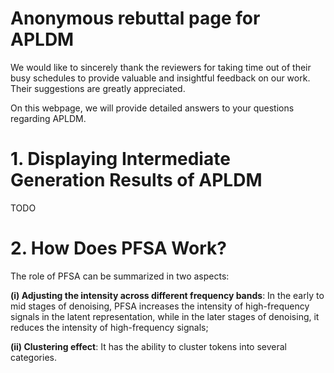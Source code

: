 # Anonymous rebuttal page for APLDM
We would like to sincerely thank the reviewers for taking time out of their busy schedules to provide valuable and insightful feedback on our work. Their suggestions are greatly appreciated.

On this webpage, we will provide detailed answers to your questions regarding APLDM.

# 1. Displaying Intermediate Generation Results of APLDM
TODO

# 2. How Does PFSA Work?
The role of PFSA can be summarized in two aspects:

**(i) Adjusting the intensity across different frequency bands**: In the early to mid stages of denoising, PFSA increases the intensity of high-frequency signals in the latent representation, while in the later stages of denoising, it reduces the intensity of high-frequency signals;

**(ii) Clustering effect**: It has the ability to cluster tokens into several categories.




